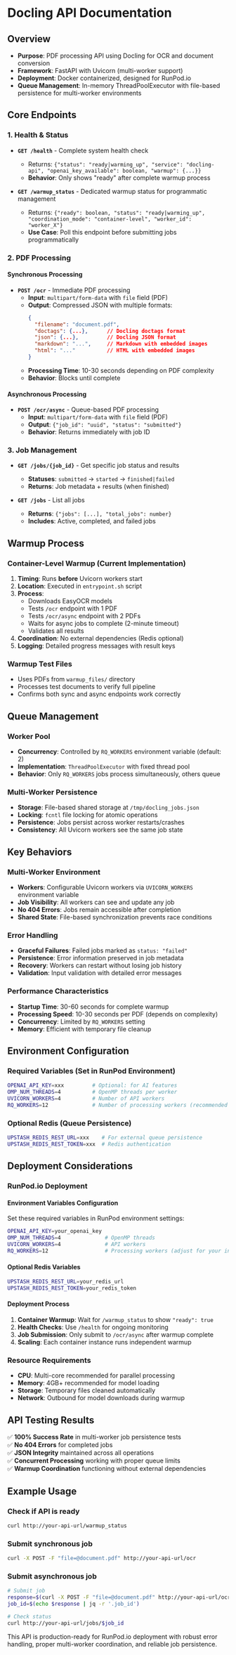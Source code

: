 # Docling API Documentation

## Overview
- **Purpose**: PDF processing API using Docling for OCR and document conversion
- **Framework**: FastAPI with Uvicorn (multi-worker support)
- **Deployment**: Docker containerized, designed for RunPod.io
- **Queue Management**: In-memory ThreadPoolExecutor with file-based persistence for multi-worker environments

## Core Endpoints

### 1. Health & Status
- **`GET /health`** - Complete system health check
  - Returns: `{"status": "ready|warming_up", "service": "docling-api", "openai_key_available": boolean, "warmup": {...}}`
  - **Behavior**: Only shows "ready" after complete warmup process
  
- **`GET /warmup_status`** - Dedicated warmup status for programmatic management
  - Returns: `{"ready": boolean, "status": "ready|warming_up", "coordination_mode": "container-level", "worker_id": "worker_X"}`
  - **Use Case**: Poll this endpoint before submitting jobs programmatically

### 2. PDF Processing

#### Synchronous Processing
- **`POST /ocr`** - Immediate PDF processing
  - **Input**: `multipart/form-data` with `file` field (PDF)
  - **Output**: Compressed JSON with multiple formats:
    ```json
    {
      "filename": "document.pdf",
      "doctags": {...},      // Docling doctags format
      "json": {...},         // Docling JSON format
      "markdown": "...",     // Markdown with embedded images
      "html": "..."          // HTML with embedded images
    }
    ```
  - **Processing Time**: 10-30 seconds depending on PDF complexity
  - **Behavior**: Blocks until complete

#### Asynchronous Processing
- **`POST /ocr/async`** - Queue-based PDF processing
  - **Input**: `multipart/form-data` with `file` field (PDF)
  - **Output**: `{"job_id": "uuid", "status": "submitted"}`
  - **Behavior**: Returns immediately with job ID

### 3. Job Management
- **`GET /jobs/{job_id}`** - Get specific job status and results
  - **Statuses**: `submitted` → `started` → `finished|failed`
  - **Returns**: Job metadata + results (when finished)
  
- **`GET /jobs`** - List all jobs
  - **Returns**: `{"jobs": [...], "total_jobs": number}`
  - **Includes**: Active, completed, and failed jobs

## Warmup Process

### Container-Level Warmup (Current Implementation)
1. **Timing**: Runs **before** Uvicorn workers start
2. **Location**: Executed in `entrypoint.sh` script
3. **Process**:
   - Downloads EasyOCR models
   - Tests `/ocr` endpoint with 1 PDF
   - Tests `/ocr/async` endpoint with 2 PDFs  
   - Waits for async jobs to complete (2-minute timeout)
   - Validates all results
4. **Coordination**: No external dependencies (Redis optional)
5. **Logging**: Detailed progress messages with result keys

### Warmup Test Files
- Uses PDFs from `warmup_files/` directory
- Processes test documents to verify full pipeline
- Confirms both sync and async endpoints work correctly

## Queue Management

### Worker Pool
- **Concurrency**: Controlled by `RQ_WORKERS` environment variable (default: 2)
- **Implementation**: `ThreadPoolExecutor` with fixed thread pool
- **Behavior**: Only `RQ_WORKERS` jobs process simultaneously, others queue

### Multi-Worker Persistence
- **Storage**: File-based shared storage at `/tmp/docling_jobs.json`
- **Locking**: `fcntl` file locking for atomic operations
- **Persistence**: Jobs persist across worker restarts/crashes
- **Consistency**: All Uvicorn workers see the same job state

## Key Behaviors

### Multi-Worker Environment
- **Workers**: Configurable Uvicorn workers via `UVICORN_WORKERS` environment variable
- **Job Visibility**: All workers can see and update any job
- **No 404 Errors**: Jobs remain accessible after completion
- **Shared State**: File-based synchronization prevents race conditions

### Error Handling
- **Graceful Failures**: Failed jobs marked as `status: "failed"`
- **Persistence**: Error information preserved in job metadata
- **Recovery**: Workers can restart without losing job history
- **Validation**: Input validation with detailed error messages

### Performance Characteristics
- **Startup Time**: 30-60 seconds for complete warmup
- **Processing Speed**: 10-30 seconds per PDF (depends on complexity)
- **Concurrency**: Limited by `RQ_WORKERS` setting
- **Memory**: Efficient with temporary file cleanup

## Environment Configuration

### Required Variables (Set in RunPod Environment)
```bash
OPENAI_API_KEY=xxx         # Optional: for AI features
OMP_NUM_THREADS=4          # OpenMP threads per worker
UVICORN_WORKERS=4          # Number of API workers  
RQ_WORKERS=12              # Number of processing workers (recommended for 32-core)
```

### Optional Redis (Queue Persistence)
```bash
UPSTASH_REDIS_REST_URL=xxx    # For external queue persistence
UPSTASH_REDIS_REST_TOKEN=xxx  # Redis authentication
```

## Deployment Considerations

### RunPod.io Deployment

#### Environment Variables Configuration
Set these required variables in RunPod environment settings:
```bash
OPENAI_API_KEY=your_openai_key
OMP_NUM_THREADS=4              # OpenMP threads
UVICORN_WORKERS=4              # API workers 
RQ_WORKERS=12                  # Processing workers (adjust for your instance)
```

#### Optional Redis Variables
```bash
UPSTASH_REDIS_REST_URL=your_redis_url
UPSTASH_REDIS_REST_TOKEN=your_redis_token
```

#### Deployment Process
1. **Container Warmup**: Wait for `/warmup_status` to show `"ready": true`
2. **Health Checks**: Use `/health` for ongoing monitoring
3. **Job Submission**: Only submit to `/ocr/async` after warmup complete
4. **Scaling**: Each container instance runs independent warmup

### Resource Requirements
- **CPU**: Multi-core recommended for parallel processing
- **Memory**: 4GB+ recommended for model loading
- **Storage**: Temporary files cleaned automatically
- **Network**: Outbound for model downloads during warmup

## API Testing Results
✅ **100% Success Rate** in multi-worker job persistence tests  
✅ **No 404 Errors** for completed jobs  
✅ **JSON Integrity** maintained across all operations  
✅ **Concurrent Processing** working with proper queue limits  
✅ **Warmup Coordination** functioning without external dependencies

## Example Usage

### Check if API is ready
```bash
curl http://your-api-url/warmup_status
```

### Submit synchronous job
```bash
curl -X POST -F "file=@document.pdf" http://your-api-url/ocr
```

### Submit asynchronous job
```bash
# Submit job
response=$(curl -X POST -F "file=@document.pdf" http://your-api-url/ocr/async)
job_id=$(echo $response | jq -r '.job_id')

# Check status
curl http://your-api-url/jobs/$job_id
```

This API is production-ready for RunPod.io deployment with robust error handling, proper multi-worker coordination, and reliable job persistence.
